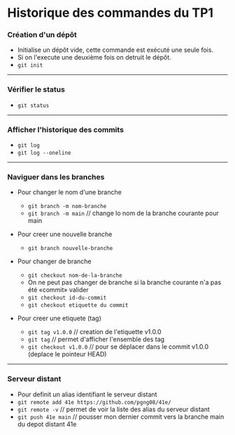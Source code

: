 # Historique des commandes du TP1

### Création d'un dépôt

- Initialise un dépôt vide, cette commande est exécuté une seule fois.
- Si on l'execute une deuxième fois on detruit le dépôt. 
- `git init`

---

### Vérifier le status

- `git status`

---

### Afficher l'historique des commits
- `git log`
- `git log --oneline`

---

### Naviguer dans les branches
- Pour changer le nom d'une branche
  - `git branch -m nom-branche`
  - `git branch -m main` // change lo nom de la branche courante pour main

- Pour creer une nouvelle branche
  - `git branch nouvelle-branche`

- Pour changer de branche
  - `git checkout nom-de-la-branche`
  - On ne peut pas changer de branche si la branche courante n'a pas été «commit» valider 
  - `git checkout id-du-commit`   
  - `git checkout etiquette du commit`

- Pour creer une etiquete (tag)
  - `git tag v1.0.0` // creation de l'etiquette v1.0.0
  - `git tag` // permet d'afficher l'ensemble des tag
  - `git checkout v1.0.0` // pour se déplacer dans le commit v1.0.0 (deplace le pointeur HEAD)

---

### Serveur distant
  - Pour definit un alias identifiant le serveur distant
  - `git remote add 41e https://github.com/pgng08/41e/`
  - `git remote -v` // permet de voir la liste des alias du serveur distant
  - `git push 41e main` // pousser mon dernier commit vers la branche main du depot distant 41e
